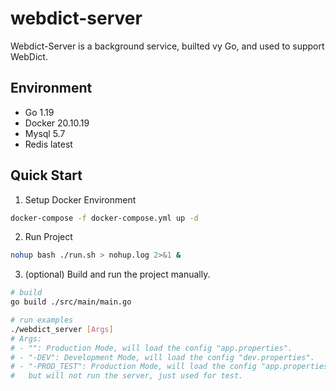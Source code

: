 # webdict-server

Webdict-Server is a background service, builted vy Go, and used to support WebDict.

## Environment

- Go 1.19
- Docker 20.10.19
- Mysql 5.7
- Redis latest

## Quick Start

1. Setup Docker Environment

```sh
docker-compose -f docker-compose.yml up -d
```

2. Run Project

```sh
nohup bash ./run.sh > nohup.log 2>&1 &
```

3. (optional) Build and run the project manually.

```sh
# build
go build ./src/main/main.go

# run examples
./webdict_server [Args]
# Args:
# - "": Production Mode, will load the config "app.properties".
# - "-DEV": Development Mode, will load the config "dev.properties".
# - "-PROD_TEST": Production Mode, will load the config "app.properties", 
#   but will not run the server, just used for test.
```
